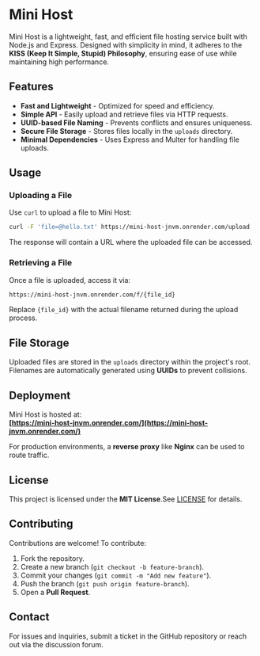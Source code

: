 # Mini Host

Mini Host is a lightweight, fast, and efficient file hosting service built with Node.js and Express. Designed with simplicity in mind, it adheres to the **KISS (Keep It Simple, Stupid) Philosophy**, ensuring ease of use while maintaining high performance. 

## Features

- **Fast and Lightweight** - Optimized for speed and efficiency.
- **Simple API** - Easily upload and retrieve files via HTTP requests.
- **UUID-based File Naming** - Prevents conflicts and ensures uniqueness.
- **Secure File Storage** - Stores files locally in the `uploads` directory.
- **Minimal Dependencies** - Uses Express and Multer for handling file uploads.

## Usage

### Uploading a File

Use `curl` to upload a file to Mini Host:

```sh
curl -F 'file=@hello.txt' https://mini-host-jnvm.onrender.com/upload
```

The response will contain a URL where the uploaded file can be accessed.

### Retrieving a File

Once a file is uploaded, access it via:

```sh
https://mini-host-jnvm.onrender.com/f/{file_id}
```

Replace `{file_id}` with the actual filename returned during the upload process.

## File Storage

Uploaded files are stored in the `uploads` directory within the project's root. Filenames are automatically generated using **UUIDs** to prevent collisions.

## Deployment

Mini Host is hosted at:  
**[https://mini-host-jnvm.onrender.com/](https://mini-host-jnvm.onrender.com/)**

For production environments, a **reverse proxy** like **Nginx** can be used to route traffic.

## License

This project is licensed under the **MIT License**.See [LICENSE](https://github.com/funterminal/mini-host/blob/main/LICENSE) for details.

## Contributing

Contributions are welcome! To contribute:

1. Fork the repository.
2. Create a new branch (`git checkout -b feature-branch`).
3. Commit your changes (`git commit -m "Add new feature"`).
4. Push the branch (`git push origin feature-branch`).
5. Open a **Pull Request**.

## Contact

For issues and inquiries, submit a ticket in the GitHub repository or reach out via the discussion forum.